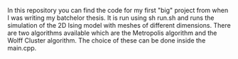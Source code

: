 In this repository you can find the code for my first "big" project from when I was writing my batchelor thesis. 
It is run using sh run.sh and runs the simulation of the 2D Ising model with meshes of different dimensions.
There are two algorithms available which are the Metropolis algorithm and the Wolff Cluster algorithm. The choice of these can be done inside the main.cpp.
